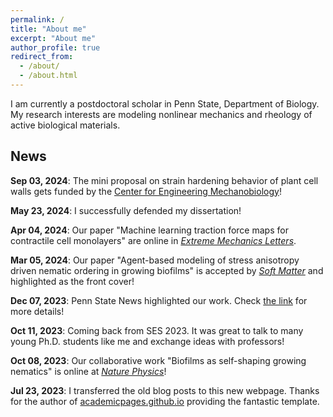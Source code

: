 ```yaml
---
permalink: /
title: "About me"
excerpt: "About me"
author_profile: true
redirect_from:
  - /about/
  - /about.html
---
```


I am currently a postdoctoral scholar in Penn State, Department of Biology. My research interests are modeling nonlinear mechanics and rheology of active biological materials.

News
------
**Sep 03, 2024**: The mini proposal on strain hardening behavior of plant cell walls gets funded by the [Center for Engineering Mechanobiology](https://cemb.upenn.edu/trainee-pilot-awards/)!

**May 23, 2024**: I successfully defended my dissertation!

**Apr 04, 2024**: Our paper "Machine learning traction force maps for contractile cell monolayers" are online in [*Extreme Mechanics Letters*](https://www.sciencedirect.com/science/article/pii/S2352431624000300).

**Mar 05, 2024**: Our paper "Agent-based modeling of stress anisotropy driven nematic ordering in growing biofilms" is accepted by [*Soft Matter*](https://pubs.rsc.org/en/content/articlehtml/2024/sm/d3sm01535a) and highlighted as the front cover!

**Dec 07, 2023**: Penn State News highlighted our work. Check [the link](https://www.psu.edu/news/research/story/growing-biofilms-actively-alter-host-environment-new-study-reveals/) for more details!

**Oct 11, 2023**: Coming back from SES 2023. It was great to talk to many young Ph.D. students like me and exchange ideas with professors!

**Oct 08, 2023**: Our collaborative work "Biofilms as self-shaping growing nematics" is online at [*Nature Physics*](https://www.nature.com/articles/s41567-023-02221-1)!

**Jul 23, 2023**: I transferred the old blog posts to this new webpage. Thanks for the author of [academicpages.github.io](https://github.com/academicpages/academicpages.github.io) providing the fantastic template.
